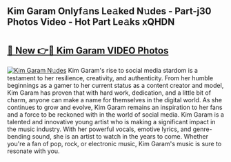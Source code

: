 ## Kim Garam Onlyf𝚊ns Le𝚊ked N𝚞des - Part-j30 Photos Video - Hot Part Le𝚊ks xQHDN

# <h2><a href="http://ac4545.deff.icu/?id=Kim+Garam">🔗 New 👉🔴 Kim Garam VIDEO Photos</a></h2>

[![Kim Garam N𝚞des](https://i.imgur.com/rIISA9y.gif)](http://ac4545.deff.icu/?id=Kim+Garam)
Kim Garam's rise to social media stardom is a testament to her resilience, creativity, and authenticity. From her humble beginnings as a gamer to her current status as a content creator and model, Kim Garam has proven that with hard work, dedication, and a little bit of charm, anyone can make a name for themselves in the digital world. As she continues to grow and evolve, Kim Garam remains an inspiration to her fans and a force to be reckoned with in the world of social media. Kim Garam is a talented and innovative young artist who is making a significant impact in the music industry. With her powerful vocals, emotive lyrics, and genre-bending sound, she is an artist to watch in the years to come. Whether you're a fan of pop, rock, or electronic music, Kim Garam's music is sure to resonate with you.
